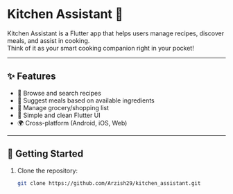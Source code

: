 # Kitchen Assistant 🍳

Kitchen Assistant is a Flutter app that helps users manage recipes, discover meals, and assist in cooking.  
Think of it as your smart cooking companion right in your pocket!

---

## ✨ Features
- 📖 Browse and search recipes  
- 🥘 Suggest meals based on available ingredients  
- 🛒 Manage grocery/shopping list  
- 🎨 Simple and clean Flutter UI  
- 🌍 Cross-platform (Android, iOS, Web)

---

## 🚀 Getting Started
1. Clone the repository:  
   ```bash
   git clone https://github.com/Arzish29/kitchen_assistant.git
